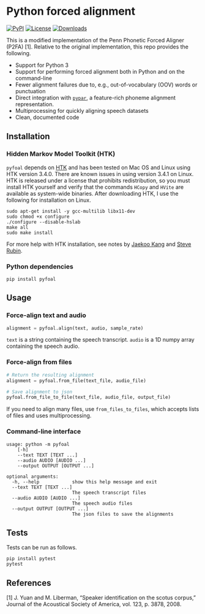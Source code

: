 # Python forced alignment

[![PyPI](https://img.shields.io/pypi/v/pypar.svg)](https://pypi.python.org/pypi/pyfoal)
[![License](https://img.shields.io/badge/License-MIT-blue.svg)](https://opensource.org/licenses/MIT)
[![Downloads](https://pepy.tech/badge/pyfoal)](https://pepy.tech/project/pyfoal)

This is a modified implementation of the Penn Phonetic Forced Aligner (P2FA)
[1]. Relative to the original implementation, this repo provides the following.
 - Support for Python 3
 - Support for performing forced alignment both in Python and on the
   command-line
 - Fewer alignment failures due to, e.g., out-of-vocabulary (OOV) words or
   punctuation
 - Direct integration with [`pypar`](https://github.com/maxrmorrison/pypar),
   a feature-rich phoneme alignment representation.
 - Multiprocessing for quickly aligning speech datasets
 - Clean, documented code


## Installation

### Hidden Markov Model Toolkit (HTK)
`pyfoal` depends on [HTK](http://htk.eng.cam.ac.uk/) and has been
tested on Mac OS and Linux using HTK version 3.4.0. There are known issues in
using version 3.4.1 on Linux. HTK is released under a license that prohibits
redistribution, so you must install HTK yourself and verify that the commands
`HCopy` and `HVite` are available as system-wide binaries. After downloading
HTK, I use the following for installation on Linux.

```
sudo apt-get install -y gcc-multilib libx11-dev
sudo chmod +x configure
./configure --disable-hslab
make all
sudo make install
```

For more help with HTK installation, see notes by
[Jaekoo Kang](https://github.com/jaekookang/p2fa_py3#install-htk) and
[Steve Rubin](https://github.com/ucbvislab/p2fa-vislab#install-htk-34-note-341-will-not-work-get-htk-here).


### Python dependencies

`pip install pyfoal`


## Usage


### Force-align text and audio

```python
alignment = pyfoal.align(text, audio, sample_rate)
```

`text` is a string containing the speech transcript.
`audio` is a 1D numpy array containing the speech audio.


### Force-align from files

```python
# Return the resulting alignment
alignment = pyfoal.from_file(text_file, audio_file)

# Save alignment to json
pyfoal.from_file_to_file(text_file, audio_file, output_file)
```

If you need to align many files, use `from_files_to_files`, which accepts
lists of files and uses multiprocessing.


### Command-line interface

```
usage: python -m pyfoal
    [-h]
    --text TEXT [TEXT ...]
    --audio AUDIO [AUDIO ...]
    --output OUTPUT [OUTPUT ...]

optional arguments:
  -h, --help            show this help message and exit
  --text TEXT [TEXT ...]
                        The speech transcript files
  --audio AUDIO [AUDIO ...]
                        The speech audio files
  --output OUTPUT [OUTPUT ...]
                        The json files to save the alignments
```


## Tests

Tests can be run as follows.

```
pip install pytest
pytest
```


## References
[1] J. Yuan and M. Liberman, “Speaker identification on the scotus
corpus,” Journal of the Acoustical Society of America, vol. 123, p.
3878, 2008.
